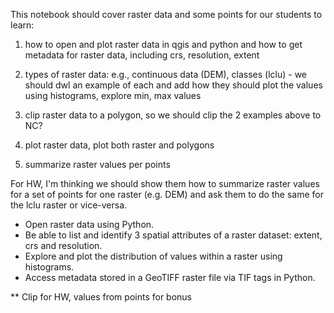 This notebook should cover raster data and some points for our students to learn:

1. how to open and plot raster data in qgis and python and how to get metadata for raster data, including crs, resolution, extent

2. types of raster data: e.g., continuous data (DEM), classes (lclu) - we should dwl an example of each and add how they should plot the values using histograms, explore min, max values

3. clip raster data to a polygon, so we should clip the 2 examples above to NC?

4. plot raster data, plot both raster and polygons

5. summarize raster values per points

For HW, I'm thinking we should show them how to summarize raster values for a set of points for one raster (e.g. DEM) and ask them to do the same for the lclu raster or vice-versa.
-   Open raster data using Python.
-   Be able to list and identify 3 spatial attributes of a raster dataset: extent, crs and resolution.
-   Explore and plot the distribution of values within a raster using histograms.
-   Access metadata stored in a GeoTIFF raster file via TIF tags in Python.


** Clip for HW, values from points for bonus